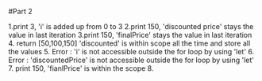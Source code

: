 #Part 2

1.print 3, 'i' is added up from 0 to 3 
2.print 150, 'discounted price' stays the value in last iteration
3.print 150, 'finalPrice'  stays the value in last iteration
4. return [50,100,150] 'discounted' is within scope all the time and store all the values
5. Error : 'i' is not accessible outside the for loop by using 'let'
6. Error : 'discountedPrice' is not accessible outside the for loop by using 'let'
7. print 150, 'fianlPrice' is within the scope
8. 
